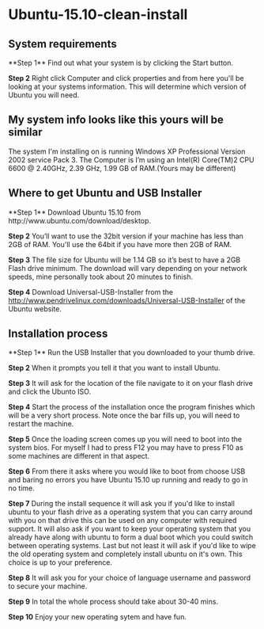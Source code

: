 # Ubuntu-15.10-clean-install
<h2>System requirements</h2>
**Step 1** Find out what your system is by clicking the Start button.

**Step 2** Right click Computer and click properties and from here you'll be looking at your systems information. This will determine which version of Ubuntu you will need.

<h2>My system info looks like this yours will be similar</h2>
The system I'm installing on is running Windows XP Professional Version 2002 service Pack 3.
The Computer is I’m using an Intel(R) Core(TM)2 CPU 6600 @ 2.40GHz, 2.39 GHz, 1.99 GB of RAM.(Yours may be different)

<h2>Where to get Ubuntu and USB Installer</h2>
**Step 1** Download Ubuntu 15.10 from http://www.ubuntu.com/download/desktop.

**Step 2** You’ll want to use the 32bit version if your machine has less than 2GB of RAM. You'll use the 64bit if you have more then 2GB of RAM.

**Step 3** The file size for Ubuntu will be 1.14 GB so it’s best to have a 2GB Flash drive minimum. The download will vary depending on your network speeds, mine personally took about 20 minutes to finish. 

**Step 4** Download Universal-USB-Installer from the http://www.pendrivelinux.com/downloads/Universal-USB-Installer of the Ubuntu website.

<h2>Installation process</h2>
**Step 1** Run the USB Installer that you downloaded to your thumb drive.

**Step 2** When it prompts you tell it that you want to install Ubuntu.

**Step 3** It will ask for the location of the file navigate to it on your flash drive and click the Ubunto ISO.

**Step 4** Start the process of the installation once the program finishes which will be a very short process. Note once the bar fills up, you will need to restart the machine.

**Step 5** Once the loading screen comes up you will need to boot into the system bios. For myself I had to press F12 you may have to press F10 as some machines are different in that aspect. 

**Step 6** From there it asks where you would like to boot from choose USB and baring no errors you have Ubuntu 15.10 up running and ready to go in no time.

**Step 7** During the install sequence it will ask you if you'd like to install ubuntu to your flash drive as a operating system that you can carry around with you on that drive this can be used on any computer with required support. It will also ask if you want to keep your operating system that you already have along with ubuntu to form a dual boot which you could switch between operating systems. Last but not least it will ask if you'd like to wipe the old operating system and completely install ubuntu on it's own. This choice is up to your preference.

**Step 8** It will ask you for your choice of language username and password to secure your machine.

**Step 9** In total the whole process should take about 30-40 mins.

**Step 10** Enjoy your new operating sytem and have fun.
